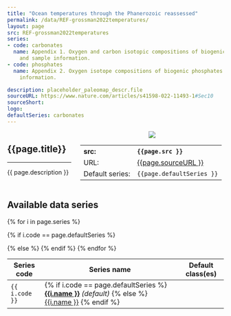 ```yaml
---
title: "Ocean temperatures through the Phanerozoic reassessed"
permalink: /data/REF-grossman2022temperatures/
layout: page
src: REF-grossman2022temperatures
series: 
- code: carbonates
  name: Appendix 1. Oxygen and carbon isotopic compositions of biogenic carbonates
    and sample information.
- code: phosphates
  name: Appendix 2. Oxygen isotope compositions of biogenic phosphates and sample
    information.

description: placeholder_paleomap_descr.file
sourceURL: https://www.nature.com/articles/s41598-022-11493-1#Sec10
sourceShort: 
logo: 
defaultSeries: carbonates
---
```


<script src="{{site.url}}{{site.baseurl}}/assets/js/jquery-3.7.0.js"></script>  <!--Add JQuery-->
<script src="{{site.url}}{{site.baseurl}}/assets/js/jquery.dataTables.min.js"></script>
<link rel="stylesheet" type="text/css" href="{{site.url}}{{site.baseurl}}/assets/css/jquery.dataTables.min.css" />

<div class="columns">
<div class="column is-8" markdown="1">

## {{page.title}}

* * * 

{{ page.description }}



</div>

<div class="column is-4 box" style="text-align:center">
<img src="{{site.url}}{{site.baseurl}}/images/chronos_logos/{{page.logo}}" style="max-width:250px">

<table style="text-align: left">
<tr><th>src:</th><th><code>{{page.src }}</code></th></tr>
<tr><td>URL:</td><td style="overflow-wrap:break-word" ><a href="{{page.sourceURL }}">{{page.sourceURL }}</a></td></tr>
<tr><td>Default series:</td><td><code>{{page.defaultSeries }}</code></td></tr>

</table>
</div>
</div>

## Available data series

<table class="display" id="my-table">

<thead>
<tr><th>Series code </th> <th>Series name </th><th>Default class(es)</th></tr>

</thead>
<tbody>
{% for i in page.series %}

{% if i.code == page.defaultSeries %}
<tr style="background-color:#eee">
{% else %}
<tr>
{% endif %}

<td>
<code>{{ i.code }}</code>
</td>

<td>
{% if i.code == page.defaultSeries %}
<strong><a href="{{site.url}}{{site.basurl}}/data/REF-grossman2022temperatures/{{i.code}}/">{{i.name }}</a></strong> <i>(default)</i>
{% else %}
<a href="{{site.url}}{{site.basurl}}/data/REF-grossman2022temperatures/{{i.code}}/">{{i.name }}</a>
{% endif %}
</td>

<td>
</td>

</tr>
{% endfor %}

</tbody>
</table>

<script>
new DataTable('#my-table');
</script>

